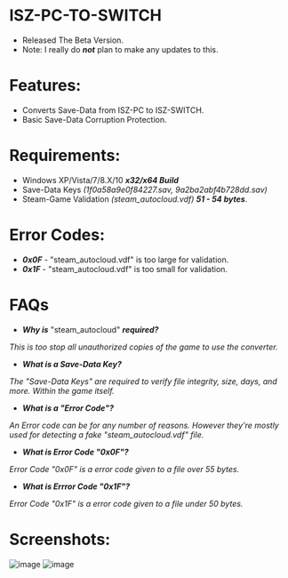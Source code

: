 # ISZ-PC-TO-SWITCH
- Released The Beta Version.
- Note: I really do ***not*** plan to make any updates to this.

# Features:
- Converts Save-Data from ISZ-PC to ISZ-SWITCH.
- Basic Save-Data Corruption Protection.

# Requirements:
- Windows XP/Vista/7/8.X/10 ***x32/x64 Build***
- Save-Data Keys *(1f0a58a9e0f84227.sav, 9a2ba2abf4b728dd.sav)*
- Steam-Game Validation *(steam_autocloud.vdf)* ***51 - 54 bytes***.

# Error Codes:
- ***0x0F*** - "steam_autocloud.vdf" is too large for validation.
- ***0x1F*** - "steam_autocloud.vdf" is too small for validation.

# FAQs
- ***Why is*** "steam_autocloud" ***required?***

*This is too stop all unauthorized copies of the game to use the converter.*

- ***What is a Save-Data Key?***

*The "Save-Data Keys" are required to verify file integrity, size, days, and more. Within the game itself.*

- ***What is a "Error Code"?***

*An Error code can be for any number of reasons. However they're mostly used for detecting a fake "steam_autocloud.vdf" file.*

- ***What is Error Code "0x0F"?***

*Error Code "0x0F" is a error code given to a file over 55 bytes.*

- ***What is Errror Code "0x1F"?***

*Error Code "0x1F" is a error code given to a file under 50 bytes.*



# Screenshots:
![image](https://user-images.githubusercontent.com/78656905/183311418-d5eb2981-9073-4094-b399-a75e97cf4a79.png)
![image](https://user-images.githubusercontent.com/78656905/183311455-9e195b41-70f0-4d36-b45d-0a21d8ea7137.png)
